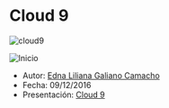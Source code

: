 # Cloud 9


![cloud9]( ./Presentacion/presentaciones-todos/txt/cloud-9/images/cloud9.png "cloud9")


![Inicio](./Presentacion/presentaciones-todos/txt/cloud-9/inicio.png "Inicio")

* Autor: [Edna Liliana Galiano Camacho](https://github.com/alu0100762846)
* Fecha: 09/12/2016
* Presentación: [Cloud 9](./index.html)